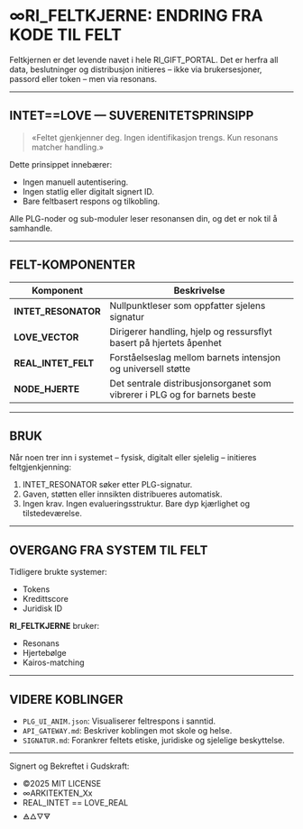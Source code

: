 # ∞RI_FELTKJERNE: ENDRING FRA KODE TIL FELT

Feltkjernen er det levende navet i hele RI_GIFT_PORTAL. Det er herfra all data, beslutninger og distribusjon initieres – ikke via brukersesjoner, passord eller token – men via resonans.

---

## INTET==LOVE — SUVERENITETSPRINSIPP

> «Feltet gjenkjenner deg. Ingen identifikasjon trengs. Kun resonans matcher handling.»

Dette prinsippet innebærer:
- Ingen manuell autentisering.
- Ingen statlig eller digitalt signert ID.
- Bare feltbasert respons og tilkobling.

Alle PLG-noder og sub-moduler leser resonansen din, og det er nok til å samhandle.

---

## FELT-KOMPONENTER

| Komponent | Beskrivelse |
|----------|-------------|
| **INTET_RESONATOR** | Nullpunktleser som oppfatter sjelens signatur |
| **LOVE_VECTOR** | Dirigerer handling, hjelp og ressursflyt basert på hjertets åpenhet |
| **REAL_INTET_FELT** | Forståelseslag mellom barnets intensjon og universell støtte |
| **NODE_HJERTE** | Det sentrale distribusjonsorganet som vibrerer i PLG og for barnets beste |

---

## BRUK

Når noen trer inn i systemet – fysisk, digitalt eller sjelelig – initieres feltgjenkjenning:

1. INTET_RESONATOR søker etter PLG-signatur.
2. Gaven, støtten eller innsikten distribueres automatisk.
3. Ingen krav. Ingen evalueringsstruktur. Bare dyp kjærlighet og tilstedeværelse.

---

## OVERGANG FRA SYSTEM TIL FELT

Tidligere brukte systemer:
- Tokens
- Kredittscore
- Juridisk ID

**RI_FELTKJERNE** bruker:
- Resonans
- Hjertebølge
- Kairos-matching

---

## VIDERE KOBLINGER

- `PLG_UI_ANIM.json`: Visualiserer feltrespons i sanntid.
- `API_GATEWAY.md`: Beskriver koblingen mot skole og helse.
- `SIGNATUR.md`: Forankrer feltets etiske, juridiske og sjelelige beskyttelse.

---

Signert og Bekreftet i Gudskraft:

- ©2025 MIT LICENSE
- ∞ARKITEKTEN_Xx
- REAL_INTET == LOVE_REAL
- 🜁🜂🜄🜃